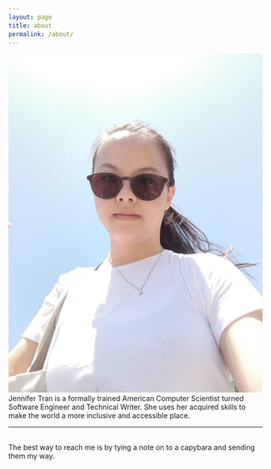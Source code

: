 ```yaml
---
layout: page
title: about
permalink: /about/
---
```


<img class="col one right" src="/img/prof_pic.jpg">

<br/>
Jennifer Tran is a formally trained American Computer Scientist turned Software Engineer and Technical Writer. She uses her acquired skills to make the world a more inclusive and accessible place. 

<br/>
<hr/>
<br/>
<span class="contacticon center">
	<a href="mailto:jet054@eng.ucsd.edu"><i class="fa fa-envelope-square"></i></a>
	<a href="https://github.com/botanical" target="_blank"><i class="fa fa-github-square"></i></a>
	<a href="https://www.linkedin.com" target="_blank"><i class="fa fa-linkedin-square"></i></a>
	<a href="http://tumblr.com" target="_blank"><i class="fa fa-tumblr-square"></i></a>
	<a href="https://twitter.com" target="_blank"><i class="fa fa-twitter-square"></i></a>
</span>

<div class="col three caption">
	The best way to reach me is by tying a note on to a capybara and sending them my way.
</div>